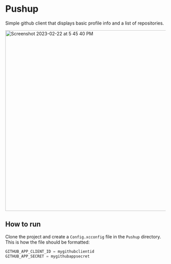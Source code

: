 # Pushup

Simple github client that displays basic profile info and a list of repositories. 

<img width="565" alt="Screenshot 2023-02-22 at 5 45 40 PM" src="https://user-images.githubusercontent.com/8763719/220789798-7ec5c3fa-1e07-4610-9ada-b01d47810c51.png">

## How to run

Clone the project and create a `Config.xcconfig` file in the `Pushup` directory. This is how the file should be formatted:

```swift
GITHUB_APP_CLIENT_ID = mygithubclientid
GITHUB_APP_SECRET = mygithubappsecret
```
